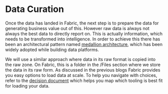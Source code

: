 # Data Curation

Once the data has landed in Fabric, the next step is to prepare the data for generating business value out of this. However raw data is always not always the best data to directly report on. This is actually information, which needs to be transformed into intelligence. In order to achieve this there has been an architectural pattern named [medallion architecture](https://learn.microsoft.com/en-us/azure/databricks/lakehouse/medallion), which has been widely adopted while building data platforms.

We will use a similar approach where data in its raw format is copied into the raw zone. On Fabric, this is a folder in the /Files section where we store the data in its raw form. As discussed in the previous blogs Fabric provides you easy options to load data at scale. To help you navigate with choices, refer to the [decision document](https://learn.microsoft.com/en-us/fabric/get-started/decision-guide-pipeline-dataflow-spark#copy-activity-dataflow-and-spark-properties) which helps you map which tooling is best fit for loading your data.
